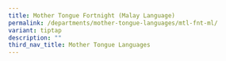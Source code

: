 ```yaml
---
title: Mother Tongue Fortnight (Malay Language)
permalink: /departments/mother-tongue-languages/mtl-fnt-ml/
variant: tiptap
description: ""
third_nav_title: Mother Tongue Languages
---
```

